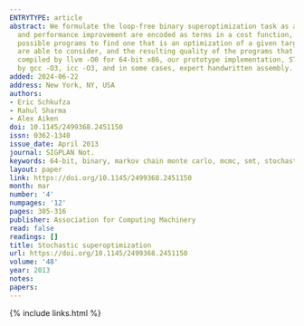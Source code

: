 ```yaml
---
ENTRYTYPE: article
abstract: We formulate the loop-free binary superoptimization task as a stochastic search problem. The competing constraints of transformation correctness
  and performance improvement are encoded as terms in a cost function, and a Markov Chain Monte Carlo sampler is used to rapidly explore the space of all
  possible programs to find one that is an optimization of a given target program. Although our method sacrifices completeness, the scope of programs we
  are able to consider, and the resulting quality of the programs that we produce, far exceed those of existing superoptimizers. Beginning from binaries
  compiled by llvm -O0 for 64-bit x86, our prototype implementation, STOKE, is able to produce programs which either match or outperform the code produced
  by gcc -O3, icc -O3, and in some cases, expert handwritten assembly.
added: 2024-06-22
address: New York, NY, USA
authors:
- Eric Schkufza
- Rahul Sharma
- Alex Aiken
doi: 10.1145/2499368.2451150
issn: 0362-1340
issue_date: April 2013
journal: SIGPLAN Not.
keywords: 64-bit, binary, markov chain monte carlo, mcmc, smt, stochastic search, superoptimization, x86, x86-64
layout: paper
link: https://doi.org/10.1145/2499368.2451150
month: mar
number: '4'
numpages: '12'
pages: 305-316
publisher: Association for Computing Machinery
read: false
readings: []
title: Stochastic superoptimization
url: https://doi.org/10.1145/2499368.2451150
volume: '48'
year: 2013
notes:
papers:
---
```

{% include links.html %}
